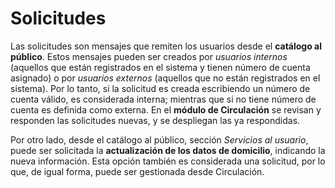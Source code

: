 # Solicitudes

Las solicitudes son mensajes que remiten los usuarios desde el **catálogo al público**. Estos mensajes pueden ser creados por _usuarios internos_ (aquellos que están registrados en el sistema y tienen número de cuenta asignado) o por _usuarios externos_ (aquellos que no están registrados en el sistema). Por lo tanto, si la solicitud es creada escribiendo un número de cuenta válido, es considerada interna; mientras que si no tiene número de cuenta es definida como externa. En el **módulo de Circulación** se revisan y responden las solicitudes nuevas, y se despliegan las ya respondidas.

Por otro lado, desde el catálogo al público, sección *Servicios al usuario*, puede ser solicitada la **actualización de los datos de domicilio**, indicando la nueva información. Esta opción también es considerada una solicitud, por lo que, de igual forma, puede ser gestionada desde Circulación.
